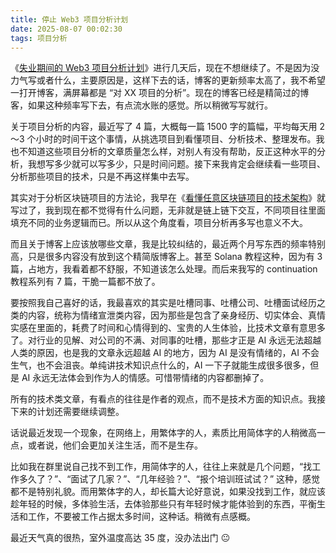 ```yaml
---
title: 停止 Web3 项目分析计划
date: 2025-08-07 00:02:30
tags: 项目分析
---
```



《[失业期间的 Web3 项目分析计划](/2025/07/31/失业期间的Web3项目分析计划/)》进行几天后，现在不想继续了。不是因为没力气写或者什么，主要原因是，这样下去的话，博客的更新频率太高了，我不希望一打开博客，满屏幕都是 “对 XX 项目的分析”。现在的博客已经是精简过的博客，如果这种频率写下去，有点流水账的感觉。所以稍微写写就行。

关于项目分析的内容，最近写了 4 篇，大概每一篇 1500 字的篇幅，平均每天用 2～3 个小时的时间干这个事情，从挑选项目到看懂项目、分析技术、整理发布。我也不知道这些项目分析的文章质量怎么样，对别人有没有帮助，反正这种水平的分析，我想写多少就可以写多少，只是时间问题。接下来我肯定会继续看一些项目、分析那些项目的技术，只是不再这样集中去写。

其实对于分析区块链项目的方法论，我早在《[看懂任意区块链项目的技术架构](/2024/10/15/看懂任意区块链项目的技术架构/)》就写过了，我到现在都不觉得有什么问题，无非就是链上链下交互，不同项目往里面填充不同的业务逻辑而已。所以从这个角度看，项目分析再多写也意义不大。

而且关于博客上应该放哪些文章，我是比较纠结的，最近两个月写东西的频率特别高，只是很多内容没有放到这个精简版博客上。甚至 Solana 教程这种，因为有 3 篇，占地方，我看着都不舒服，不知道该怎么处理。而后来我写的 continuation 教程系列有 7 篇，干脆一篇都不放了。

要按照我自己喜好的话，我最喜欢的其实是吐槽同事、吐槽公司、吐槽面试经历之类的内容，统称为情绪宣泄类内容，因为那些是包含了亲身经历、切实体会、真情实感在里面的，耗费了时间和心情得到的、宝贵的人生体验，比技术文章有意思多了。对行业的见解、对公司的不满、对同事的吐槽，那些才正是 AI 永远无法超越人类的原因，也是我的文章永远超越 AI 的地方，因为 AI 是没有情绪的，AI 不会生气，也不会沮丧。单纯讲技术知识点什么的，AI 一下子就能生成很多很多，但是 AI 永远无法体会到作为人的情感。可惜带情绪的内容都删掉了。

所有的技术类文章，有看点的往往是作者的观点，而不是技术方面的知识点。我接下来的计划还需要继续调整。

话说最近发现一个现象，在网络上，用繁体字的人，素质比用简体字的人稍微高一点，或者说，他们会更加关注生活，而不是生存。

比如我在群里说自己找不到工作，用简体字的人，往往上来就是几个问题，“找工作多久了？”、“面试了几家？”、“几年经验？”、“报个培训班试试？” 这种，感觉都不是特别礼貌。而用繁体字的人，却长篇大论好意说，如果没找到工作，就应该趁年轻的时候，多体验生活，去体验那些只有年轻时候才能体验到的东西，平衡生活和工作，不要被工作占据太多时间，这种话。稍微有点感概。

最近天气真的很热，室外温度高达 35 度，没办法出门 😐








